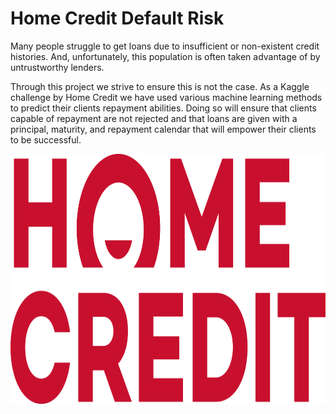 # Home Credit Default Risk

Many people struggle to get loans due to insufficient or non-existent credit histories. And, unfortunately, this population is often taken advantage of by untrustworthy lenders.

Through this project we strive to ensure this is not the case. As a Kaggle challenge by Home Credit we have used various machine learning methods to predict their clients repayment abilities. Doing so will ensure that clients capable of repayment are not rejected and that loans are given with a principal, maturity, and repayment calendar that will empower their clients to be successful.

<p align = "center"><img width="700" img height="400" src=https://github.com/siddh30/Home_Credit_Default_Risk/blob/master/logo.png> </p>
 
